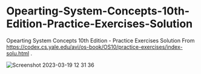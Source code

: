 # Opearting-System-Concepts-10th-Edition-Practice-Exercises-Solution

Opearting System Concepts 10th Edition - Practice Exercises Solution From https://codex.cs.yale.edu/avi/os-book/OS10/practice-exercises/index-solu.html .



![Screenshot 2023-03-19 12 31 36](https://user-images.githubusercontent.com/125200388/226154012-c94d7109-e213-428f-9ba0-78b4c3fd900e.png)

